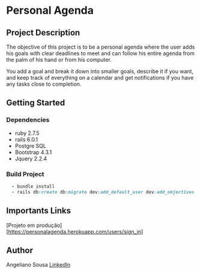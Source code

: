# Personal Agenda

## Project Description
The objective of this project is to be a personal agenda where the user adds his goals with clear deadlines to meet and can follow his entire agenda from the palm of his hand or from his computer.

You add a goal and break it down into smaller goals, describe it if you want, and keep track of everything on a calendar and get notifications if you have any tasks close to completion.

## Getting Started

### Dependencies

* ruby 2.7.5
* rails 6.0.1
* Postgre SQL
* Bootstrap 4.3.1
* Jquery 2.2.4

### Build Project

~~~ruby
  - bundle install
  - rails db:create db:migrate dev:add_default_user dev:add_objectives dev:add_steps
~~~

## Importants Links

[Projeto em produção][https://personalagenda.herokuapp.com/users/sign_in]

## Author

Angeliano Sousa [LinkedIn](https://www.linkedin.com/in/angeliano-sousa/)
